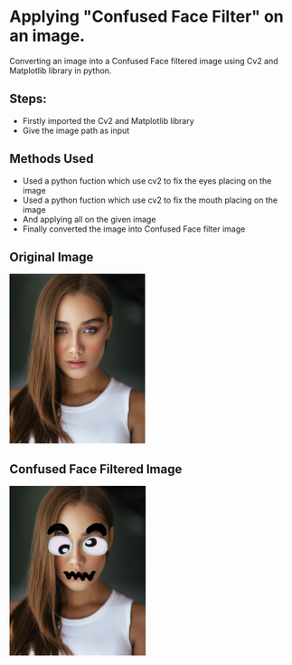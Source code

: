 # Applying "Confused Face Filter" on an image.

Converting an image into a Confused Face filtered image using Cv2 and Matplotlib library in python.

## Steps:
* Firstly imported the Cv2 and Matplotlib library 
* Give the image path as input

## Methods Used
* Used a python fuction which use cv2 to fix the eyes placing on the image
* Used a python fuction which use cv2 to fix the mouth placing on the image
* And applying all on the given image
* Finally converted the image into Confused Face filter image


## Original Image
<img src="Images/Image.jpg" height="300px">

## Confused Face Filtered Image
<img src="Images/Confused Face Filtered Image.png" height="300px">
